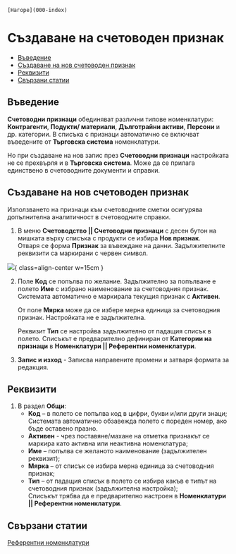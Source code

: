```{only} html
[Нагоре](000-index)
```

# **Създаване на счетоводен признак** 

- [Въведение](#въведение)  
- [Създаване на нов счетоводен признак](#създаване-на-нов-счетоводен-признак)  
- [Реквизити](#реквизити)  
- [Свързани статии](#свързани-статии)

## **Въведение**

**Счетоводни признаци** обединяват различни типове номенклатури: **Контрагенти**, **Подукти/ материали**, **Дълготрайни активи**, **Персони** и др. категории. В списъка с признаци автоматично се включват въведените от **Търговска система** номенклатури.   

Но при създаване на нов запис през **Счетоводни признаци** настройката не се прехвърля и в **Търговска система**. Може да се прилага единствено в счетоводните документи и справки.  

## **Създаване на нов счетоводен признак**

Използването на признаци към счетоводните сметки осигурява допълнителна аналитичност в счетоводните справки.  

1) В меню **Счетоводство || Счетоводни признаци** с десен бутон на мишката върху списъка с продукти се избира **Нов признак**.  
Отваря се форма **Признак** за въвеждане на данни. Задължителните реквизити са маркирани с червен символ.  

![](902-acc-subjects1.png){ class=align-center w=15cm }

2)  Поле **Код** се попълва по желание. Задължително за попълване е полето **Име** с избрано наименование за счетоводния признак.  
Системата автоматично е маркирала текущия признак с **Активен**.  
   
    От поле **Мярка** може да се избере мерна единица за счетоводния признак. Настройката не е задължителна.  
   
    Реквизит **Тип** се настройва задължително от падащия списък в полето. Списъкът е предварително дефиниран от **Категории на признаци** в **Номенклатури || Референтни номенклатури**.  

3) **Запис и изход** - Записва направените промени и затваря формата за редакция.  

## **Реквизити**

1) В раздел **Общи**:  
   - **Код** – в полето се попълва код в цифри, букви и/или други знаци;  
   Системата автоматично обзавежда полето с пореден номер, ако бъде оставено празно.  
   - **Активен** - чрез поставяне/махане на отметка признакът се маркира като активна или неактивна номенклатура;  
   - **Име** – попълва се желаното наименование (задължителен реквизит);  
   - **Мярка** – от списък се избира мерна единица за счетоводния признак;  
   - **Тип** – от падащия списък в полето се избира какъв е типът на счетоводния признак (задължителна настройка);  
   Списъкът трябва да е предварително настроен в **Номенклатури || Референтни номенклатури**.    

## **Свързани статии**  

[Референтни номенклатури](../../001-ref/001-nomenclatures/001-ref-nomenclatures.md)  